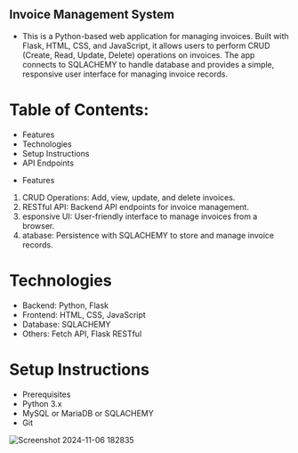 ## Invoice Management System
- This is a Python-based web application for managing invoices. Built with Flask, HTML, CSS, and JavaScript, it allows users to perform CRUD (Create, Read, Update, Delete) operations on invoices. The app connects to SQLACHEMY  to handle database and provides a simple, responsive user interface for managing invoice records.

# Table of Contents:

* Features 
* Technologies
* Setup Instructions
* API Endpoints


- Features
1. CRUD Operations: Add, view, update, and delete invoices.
2. RESTful API: Backend API endpoints for invoice management.
3. esponsive UI: User-friendly interface to manage invoices from a browser.
4. atabase: Persistence with SQLACHEMY to store and manage invoice records.

# Technologies

- Backend: Python, Flask
- Frontend: HTML, CSS, JavaScript
- Database: SQLACHEMY
- Others: Fetch API, Flask RESTful


# Setup Instructions
- Prerequisites
- Python 3.x
- MySQL or MariaDB or SQLACHEMY
- Git

![Screenshot 2024-11-06 182835](https://github.com/user-attachments/assets/08245132-9c47-4e2b-a422-70974adb3bc9)
